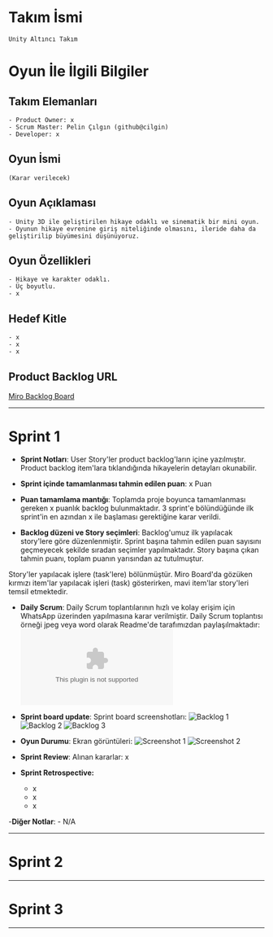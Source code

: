 # **Takım İsmi**

	Unity Altıncı Takım

# Oyun İle İlgili Bilgiler

## Takım Elemanları

	- Product Owner: x
	- Scrum Master: Pelin Çılgın (github@cilgin)
	- Developer: x

## Oyun İsmi

	(Karar verilecek)

## Oyun Açıklaması

	- Unity 3D ile geliştirilen hikaye odaklı ve sinematik bir mini oyun. 
	- Oyunun hikaye evrenine giriş niteliğinde olmasını, ileride daha da geliştirilip büyümesini düşünüyoruz.

## Oyun Özellikleri

	- Hikaye ve karakter odaklı.
	- Üç boyutlu.
	- x

## Hedef Kitle

	- x
	- x
	- x

## Product Backlog URL

[Miro Backlog Board](https://miro.com/app/board/uXjVO689xFw=/?share_link_id=391876246049)

---

# Sprint 1

- **Sprint Notları**: User Story'ler product backlog'ların içine yazılmıştır. Product backlog item'lara tıklandığında hikayelerin detayları okunabilir.

- **Sprint içinde tamamlanması tahmin edilen puan**: x Puan

- **Puan tamamlama mantığı**: Toplamda proje boyunca tamamlanması gereken x puanlık backlog bulunmaktadır. 3 sprint'e bölündüğünde ilk sprint'in en azından x ile başlaması gerektiğine karar verildi.

- **Backlog düzeni ve Story seçimleri**: Backlog'umuz ilk yapılacak story'lere göre düzenlenmiştir. Sprint başına tahmin edilen puan sayısını geçmeyecek şekilde sıradan seçimler yapılmaktadır. Story başına çıkan tahmin puanı, toplam puanın yarısından az tutulmuştur. 

Story'ler yapılacak işlere (task'lere) bölünmüştür. Miro Board'da gözüken kırmızı item'lar yapılacak işleri (task) gösterirken, mavi item'lar story'leri temsil etmektedir.

- **Daily Scrum**: Daily Scrum toplantılarının hızlı ve kolay erişim için WhatsApp üzerinden yapılmasına karar verilmiştir. Daily Scrum toplantısı örneği jpeg veya word olarak Readme'de tarafımızdan paylaşılmaktadır: ![Sprint 1 Daily Scrum Chats](https://github.com/cilgin/UnityBootcamp/blob/6e6edf016c66643fc542c90ad44cdc958086329a/ProjectManagement/Sprint1Documents/DailyScrumMeetingNotesSprint1.docx)

- **Sprint board update**: Sprint board screenshotları: 
	![Backlog 1](link) 
	![Backlog 2](link) 
	![Backlog 3](link)

- **Oyun Durumu**: Ekran görüntüleri:
  ![Screenshot 1](link)
  ![Screenshot 2](link)

- **Sprint Review**: 
	Alınan kararlar: x

- **Sprint Retrospective:**
  - x
  - x
  - x 

-**Diğer Notlar**:
	- N/A

---

# Sprint 2


---

# Sprint 3

---
